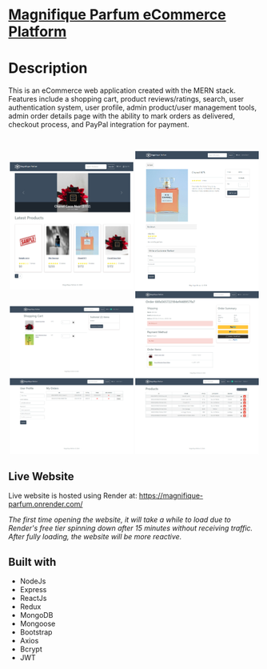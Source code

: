 # [Magnifique Parfum eCommerce Platform](https://magnifique-parfum.onrender.com/)

# Description

This is an eCommerce web application created with the MERN stack. Features include a shopping cart, product reviews/ratings, search, user authentication system, user profile, admin product/user management tools, admin order details page with the ability to mark orders as delivered, checkout process, and PayPal integration for payment.

<br>
<p align="center">
  <img src="./screenshots/homepage.png" width=49% />
  <img src="./screenshots/product_page.png" width=49% />
  <img src="./screenshots/cart_page.png" width=49% />
  <img src="./screenshots/payment_page.png" width=49% />
  <img src="./screenshots/profile_page.png" width=49% />
  <img src="./screenshots/admin_products_page.png" width=49% />
</p>

## Live Website
Live website is hosted using Render at: https://magnifique-parfum.onrender.com/

_The first time opening the website, it will take a while to load due to Render's free tier spinning down after 15 minutes without receiving traffic. After fully loading, the website will be more reactive._

## Built with
- NodeJs
- Express
- ReactJs
- Redux
- MongoDB
- Mongoose
- Bootstrap
- Axios
- Bcrypt
- JWT
